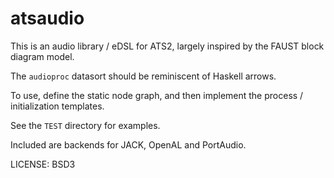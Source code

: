# atsaudio

This is an audio library / eDSL for ATS2, largely inspired by the FAUST
block diagram model.

The `audioproc` datasort should be reminiscent of Haskell arrows.

To use, define the static node graph, and then implement the process /
initialization templates.

See the `TEST` directory for examples.

Included are backends for JACK, OpenAL and PortAudio.

LICENSE: BSD3
